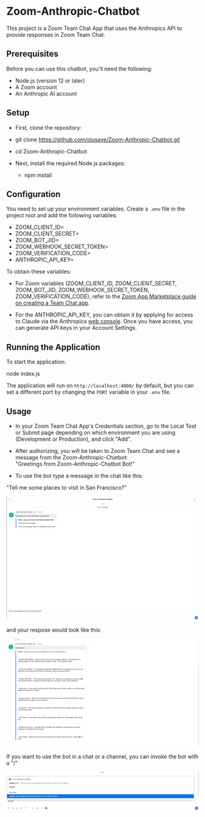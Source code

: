 # Zoom-Anthropic-Chatbot

This project is a Zoom Team Chat App that uses the Anthropics API to provide responses in Zoom Team Chat. 

## Prerequisites

Before you can use this chatbot, you'll need the following:

- Node.js (version 12 or later)
- A Zoom account 
- An Anthropic AI account

## Setup

- First, clone the repository:

- git clone https://github.com/ojusave/Zoom-Anthropic-Chatbot.git

- cd Zoom-Anthropic-Chatbot

- Next, install the required Node.js packages:

    - npm install


## Configuration

You need to set up your environment variables. Create a `.env` file in the project root and add the following variables:

- ZOOM_CLIENT_ID=
- ZOOM_CLIENT_SECRET=
- ZOOM_BOT_JID=
- ZOOM_WEBHOOK_SECRET_TOKEN=
- ZOOM_VERIFICATION_CODE=
- ANTHROPIC_API_KEY=


To obtain these variables:

- For Zoom variables (ZOOM_CLIENT_ID, ZOOM_CLIENT_SECRET, ZOOM_BOT_JID, ZOOM_WEBHOOK_SECRET_TOKEN, ZOOM_VERIFICATION_CODE), refer to the [Zoom App Marketplace guide on creating a Team Chat app](https://developers.zoom.us/docs/team-chat-apps/create/).

- For the ANTHROPIC_API_KEY, you can obtain it by applying for access to Claude via the Anthropics [web console](https://console.anthropic.com/docs/api). Once you have access, you can generate API keys in your Account Settings.

## Running the Application

To start the application:

node index.js

The application will run on `http://localhost:4000/` by default, but you can set a different port by changing the `PORT` variable in your `.env` file.

## Usage

- In your Zoom Team Chat App's Credentials section, go to the Local Test or Submit page depending on which environment you are using (Development or Production), and click "Add". 
- After authorizing, you will be taken to Zoom Team Chat and see a message from the Zoom-Anthropic-Chatbot: <br />
"Greetings from Zoom-Anthropic-Chatbot Bot!"

- To use the bot type a message in the chat like this: 

"Tell me some places to visit in San Francisco?"

![Image 1](./images/image1.png)

and your respose would look like this: 

![Image 2](./images/image_2.png)

If you want to use the bot in a chat or a channel, you can invoke the bot with a "/"

![Image 3](./images/image_3.png)
